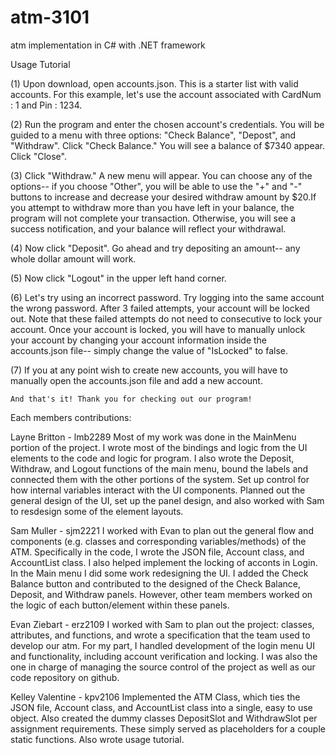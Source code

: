 # atm-3101
atm implementation in C# with .NET framework


Usage Tutorial

(1) Upon download, open accounts.json. This is a starter list with valid accounts. 
    For this example, let's use the account associated with CardNum : 1 and Pin : 1234.
    
(2) Run the program and enter the chosen account's credentials. You will be guided to a menu
    with three options: "Check Balance", "Depost", and "Withdraw". Click "Check Balance." 
    You will see a balance of $7340 appear. Click "Close".
    
(3) Click "Withdraw." A new menu will appear. You can choose any of the options-- if you choose
    "Other", you will be able to use the "+" and "-" buttons to increase and decrease your 
    desired withdraw amount by $20.If you attempt to withdraw more than you have left in your balance,
    the program will not complete your transaction. Otherwise, you will see a success notification, 
    and your balance will reflect your withdrawal.
    
(4) Now click "Deposit". Go ahead and try depositing an amount-- any whole dollar amount will work.

(5) Now click "Logout" in the upper left hand corner.

(6) Let's try using an incorrect password. Try logging into the same account the wrong password.
    After 3 failed attempts, your account will be locked out. Note that these failed attempts do not
    need to consecutive to lock your account. Once your account is locked, you will have to manually 
    unlock your account by changing your account information inside the accounts.json file-- simply
    change the value of "IsLocked" to false.
    
(7) If you at any point wish to create new accounts, you will have to manually open the accounts.json file
    and add a new account.
    
    And that's it! Thank you for checking out our program!
    
     
     





Each members contributions:

Layne Britton - lmb2289
Most of my work was done in the MainMenu portion of the project. I wrote most
of the bindings and logic from the UI elements to the code and logic for program.
I also wrote the Deposit, Withdraw, and Logout functions of the main menu, bound the labels
and connected them with the other portions of the system. Set up control for how internal variables
interact with the UI components. Planned out the general design of the UI, set up the panel design, and
also worked with Sam to resdesign some of the element layouts. 

Sam Muller - sjm2221
I worked with Evan to plan out the general flow and components (e.g. classes and corresponding variables/methods) of the ATM. Specifically in the code, I wrote the JSON file, Account class, and AccountList class. I also helped implement the locking of acconts in Login. In the Main menu I did some work redesigning the UI. I added the Check Balance button and contributed to the designed of the Check Balance, Deposit, and Withdraw panels. However, other team members worked on the logic of each button/element within these panels.

Evan Ziebart - erz2109
I worked with Sam to plan out the project: classes, attributes, and functions, and wrote a specification that the team used to develop our atm. For my part, I handled development of the login menu UI and functionality, including account verification and locking. I was also the one in charge of managing the source control of the project as well as our code repository on github.

Kelley Valentine - kpv2106
Implemented the ATM Class, which ties the JSON file, Account class, and AccountList class into a single, easy to use object.
Also created the dummy classes DepositSlot and WithdrawSlot per assignment requirements. These simply served as placeholders for a couple static functions. Also wrote usage tutorial.
